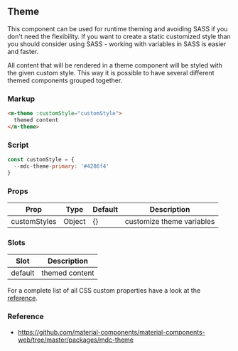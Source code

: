 ## Theme

This component can be used for runtime theming and avoiding SASS if you don't need the flexibility.
If you want to create a static customized style than you should consider using SASS - working with
variables in SASS is easier and faster.

All content that will be rendered in a theme component will be styled with the given custom style.
This way it is possible to have several different themed components grouped together.

### Markup

```html
<m-theme :customStyle="customStyle">
  themed content
</m-theme>
```
### Script

```javascript
const customStyle = {
  --mdc-theme-primary: '#4286f4'
}
```

### Props

| Prop | Type | Default | Description |
|------|------|---------|-------------|
| customStyles | Object | {} | customize theme variables |

### Slots

| Slot | Description |
|------|-------------|
| default | themed content |

For a complete list of all CSS custom properties have a look at the [reference](https://github.com/material-components/material-components-web/tree/master/packages/mdc-theme#css-custom-properties).

### Reference

- https://github.com/material-components/material-components-web/tree/master/packages/mdc-theme
